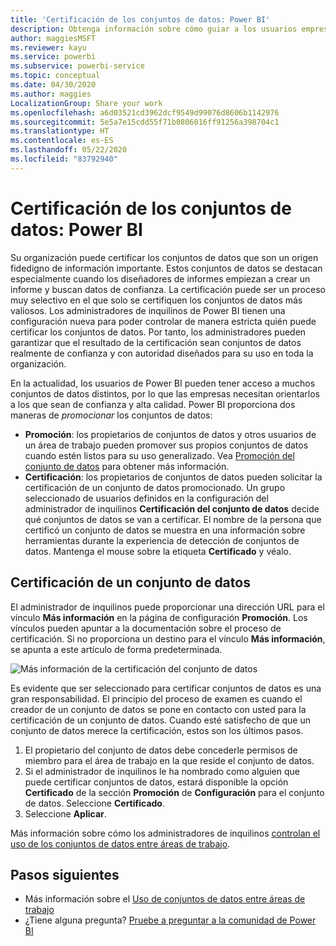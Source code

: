 ```yaml
---
title: 'Certificación de los conjuntos de datos: Power BI'
description: Obtenga información sobre cómo guiar a los usuarios empresariales a conjuntos de datos de confianza y de alta calidad.
author: maggiesMSFT
ms.reviewer: kayu
ms.service: powerbi
ms.subservice: powerbi-service
ms.topic: conceptual
ms.date: 04/30/2020
ms.author: maggies
LocalizationGroup: Share your work
ms.openlocfilehash: a6d03521cd3962dcf9549d99076d8606b1142976
ms.sourcegitcommit: 5e5a7e15cdd55f71b0806016ff91256a398704c1
ms.translationtype: HT
ms.contentlocale: es-ES
ms.lasthandoff: 05/22/2020
ms.locfileid: "83792940"
---
```

# <a name="certify-datasets---power-bi"></a>Certificación de los conjuntos de datos: Power BI

Su organización puede certificar los conjuntos de datos que son un origen fidedigno de información importante. Estos conjuntos de datos se destacan especialmente cuando los diseñadores de informes empiezan a crear un informe y buscan datos de confianza. La certificación puede ser un proceso muy selectivo en el que solo se certifiquen los conjuntos de datos más valiosos. Los administradores de inquilinos de Power BI tienen una configuración nueva para poder controlar de manera estricta quién puede certificar los conjuntos de datos. Por tanto, los administradores pueden garantizar que el resultado de la certificación sean conjuntos de datos realmente de confianza y con autoridad diseñados para su uso en toda la organización.

En la actualidad, los usuarios de Power BI pueden tener acceso a muchos conjuntos de datos distintos, por lo que las empresas necesitan orientarlos a los que sean de confianza y alta calidad. Power BI proporciona dos maneras de *promocionar* los conjuntos de datos:

- **Promoción**: los propietarios de conjuntos de datos y otros usuarios de un área de trabajo pueden promover sus propios conjuntos de datos cuando estén listos para su uso generalizado. Vea [Promoción del conjunto de datos](service-datasets-promote.md) para obtener más información. 
- **Certificación**: los propietarios de conjuntos de datos pueden solicitar la certificación de un conjunto de datos promocionado. Un grupo seleccionado de usuarios definidos en la configuración del administrador de inquilinos **Certificación del conjunto de datos** decide qué conjuntos de datos se van a certificar. El nombre de la persona que certificó un conjunto de datos se muestra en una información sobre herramientas durante la experiencia de detección de conjuntos de datos. Mantenga el mouse sobre la etiqueta **Certificado** y véalo.

## <a name="certify-a-dataset"></a>Certificación de un conjunto de datos

El administrador de inquilinos puede proporcionar una dirección URL para el vínculo **Más información** en la página de configuración **Promoción**.  Los vínculos pueden apuntar a la documentación sobre el proceso de certificación. Si no proporciona un destino para el vínculo **Más información**, se apunta a este artículo de forma predeterminada.

![Más información de la certificación del conjunto de datos](media/service-datasets-certify-promote/power-bi-dataset-learn-more-certification.png)

Es evidente que ser seleccionado para certificar conjuntos de datos es una gran responsabilidad. El principio del proceso de examen es cuando el creador de un conjunto de datos se pone en contacto con usted para la certificación de un conjunto de datos. Cuando esté satisfecho de que un conjunto de datos merece la certificación, estos son los últimos pasos.

1. El propietario del conjunto de datos debe concederle permisos de miembro para el área de trabajo en la que reside el conjunto de datos.
1. Si el administrador de inquilinos le ha nombrado como alguien que puede certificar conjuntos de datos, estará disponible la opción **Certificado** de la sección **Promoción** de **Configuración** para el conjunto de datos. Seleccione **Certificado**.
1. Seleccione **Aplicar**.

Más información sobre cómo los administradores de inquilinos [controlan el uso de los conjuntos de datos entre áreas de trabajo](service-datasets-admin-across-workspaces.md).

## <a name="next-steps"></a>Pasos siguientes

* Más información sobre el [Uso de conjuntos de datos entre áreas de trabajo](service-datasets-across-workspaces.md)
* ¿Tiene alguna pregunta? [Pruebe a preguntar a la comunidad de Power BI](https://community.powerbi.com/)
